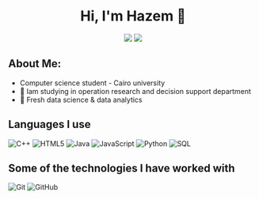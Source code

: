 
<h1 align="center">Hi, I'm Hazem 👋</h1>
<p align="center">
    <a href="https://www.kaggle.com/hazemmedhat"><img src="https://img.shields.io/badge/kaggle-%231FA1F1?style=flat&logo=kaggle&logoColor=white"/></a>
    <a href="https://www.linkedin.com/in/hazem-medhat-7a6546240/"><img src="https://img.shields.io/badge/linkedin-%230177B5?style=flat&logo=linkedin&logoColor=white"/></a>
</p>

## About Me:

- Computer science student - Cairo university 
- :test_tube: Iam studying in operation research and decision support department
- :speech_balloon: Fresh data science & data analytics

## Languages I use

![C++](https://img.shields.io/badge/-C++-000000?style=flat&logo=c%2B%2B)
![HTML5](https://img.shields.io/badge/-HTML5-000000?style=flat&logo=html5)
![Java](https://img.shields.io/badge/-Java-000000?style=flat&logo=java)
![JavaScript](https://img.shields.io/badge/-JavaScript-000000?style=flat&logo=javascript)
![Python](https://img.shields.io/badge/-Python-000000?style=flat&logo=python)
![SQL](https://img.shields.io/badge/-SQL-000000?style=flat&logo=postgresql)

## Some of the technologies I have worked with

![Git](https://img.shields.io/badge/-Git-222222?style=flat&logo=git&logoColor=F05032)
![GitHub](https://img.shields.io/badge/-GitHub-222222?style=flat&logo=github&logoColor=181717)




